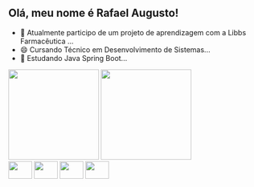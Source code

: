 ## Olá, meu nome é Rafael Augusto!


- 🔭 Atualmente participo de um projeto de aprendizagem com a Libbs Farmacêutica ...
- 😄 Cursando Técnico em Desenvolvimento de Sistemas...
- 🌱 Estudando Java Spring Boot...

<div>
    <a href="https://github.com/RafaAugustoFS"></a>
    <img height="180em" src="https://github-readme-stats.vercel.app/api?username=RafaAugustoFS&show_icons=true&theme=transparent&include_all_commits=true&count_private=true">
    <img height="180em" src="https://github-readme-stats.vercel.app/api/top-langs/?username=RafaAugustoFS&layout=compact&langs_count=16&theme=transparent">
</div>
<div>
   <img align="center" height="35" width="47" src="https://cdn.jsdelivr.net/gh/devicons/devicon@latest/icons/java/java-original.svg" />
   <img align="center" height="35" width="47" src="https://cdn.jsdelivr.net/gh/devicons/devicon@latest/icons/html5/html5-original.svg" />
   <img align="center" height="35" width="47" src="https://cdn.jsdelivr.net/gh/devicons/devicon@latest/icons/css3/css3-original.svg" />
   <img align="center" height="35" width="47" src="https://cdn.jsdelivr.net/gh/devicons/devicon@latest/icons/javascript/javascript-original.svg" />
</div>

##

<div>
    <a href="mailto:rafaelaugustofsilva@gmail.com"> <img src="https://img.shields.io/badge/-Gmail-%23333?style=for-the-badge&logo=gmail&logoColor=white" target="_blank" alt=""></a>
    <a href="https://www.linkedin.com/in/rafael-augusto-aa651a1ba/"> <img src="https://img.shields.io/badge/-LinkedIn-%230077B5?style=for-the-badge&logo=linkedin&logoColor=white" target="_blank" alt=""></a>
</div>
